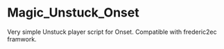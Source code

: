 # Magic_Unstuck_Onset
Very simple Unstuck player script for Onset.
Compatible with frederic2ec framwork.
